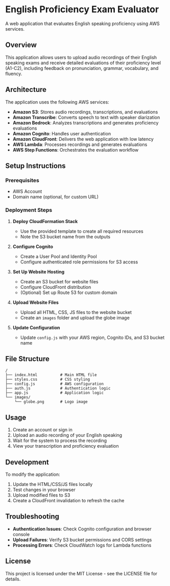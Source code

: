 # English Proficiency Exam Evaluator

A web application that evaluates English speaking proficiency using AWS services.

## Overview

This application allows users to upload audio recordings of their English speaking exams and receive detailed evaluations of their proficiency level (A1-C2), including feedback on pronunciation, grammar, vocabulary, and fluency.

## Architecture

The application uses the following AWS services:

- **Amazon S3**: Stores audio recordings, transcriptions, and evaluations
- **Amazon Transcribe**: Converts speech to text with speaker diarization
- **Amazon Bedrock**: Analyzes transcriptions and generates proficiency evaluations
- **Amazon Cognito**: Handles user authentication
- **Amazon CloudFront**: Delivers the web application with low latency
- **AWS Lambda**: Processes recordings and generates evaluations
- **AWS Step Functions**: Orchestrates the evaluation workflow

## Setup Instructions

### Prerequisites

- AWS Account
- Domain name (optional, for custom URL)

### Deployment Steps

1. **Deploy CloudFormation Stack**
   - Use the provided template to create all required resources
   - Note the S3 bucket name from the outputs

2. **Configure Cognito**
   - Create a User Pool and Identity Pool
   - Configure authenticated role permissions for S3 access

3. **Set Up Website Hosting**
   - Create an S3 bucket for website files
   - Configure CloudFront distribution
   - (Optional) Set up Route 53 for custom domain

4. **Upload Website Files**
   - Upload all HTML, CSS, JS files to the website bucket
   - Create an `images` folder and upload the globe image

5. **Update Configuration**
   - Update `config.js` with your AWS region, Cognito IDs, and S3 bucket name

## File Structure

```
/
├── index.html          # Main HTML file
├── styles.css          # CSS styling
├── config.js           # AWS configuration
├── auth.js             # Authentication logic
├── app.js              # Application logic
└── images/
    └── globe.png       # Logo image
```

## Usage

1. Create an account or sign in
2. Upload an audio recording of your English speaking
3. Wait for the system to process the recording
4. View your transcription and proficiency evaluation

## Development

To modify the application:

1. Update the HTML/CSS/JS files locally
2. Test changes in your browser
3. Upload modified files to S3
4. Create a CloudFront invalidation to refresh the cache

## Troubleshooting

- **Authentication Issues**: Check Cognito configuration and browser console
- **Upload Failures**: Verify S3 bucket permissions and CORS settings
- **Processing Errors**: Check CloudWatch logs for Lambda functions

## License

This project is licensed under the MIT License - see the LICENSE file for details.